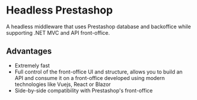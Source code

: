 # Headless Prestashop

A headless middleware that uses Prestashop database and backoffice while supporting .NET MVC and API front-office.

## Advantages

- Extremely fast
- Full control of the front-office UI and structure, allows you to build an API and consume it on a front-office developed using modern technologies like Vuejs, React or Blazor
- Side-by-side compatibility with Prestashop's front-office
